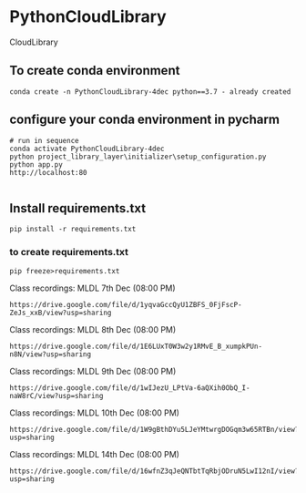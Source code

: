 # PythonCloudLibrary
CloudLibrary

## To create conda environment

```
conda create -n PythonCloudLibrary-4dec python==3.7 - already created
```

## configure your conda environment in pycharm

```buildoutcfg
# run in sequence
conda activate PythonCloudLibrary-4dec
python project_library_layer\initializer\setup_configuration.py 
python app.py
http://localhost:80


```

## Install requirements.txt
```buildoutcfg
pip install -r requirements.txt
```

### to create requirements.txt
```buildoutcfg
pip freeze>requirements.txt
```


Class recordings: MLDL 7th Dec (08:00 PM)
```
https://drive.google.com/file/d/1yqvaGccQyU1ZBFS_0FjFscP-ZeJs_xxB/view?usp=sharing
```

Class recordings: MLDL 8th Dec (08:00 PM)
```
https://drive.google.com/file/d/1E6LUxT0W3w2y1RMvE_B_xumpkPUn-n8N/view?usp=sharing
```

Class recordings: MLDL 9th Dec (08:00 PM)
```
https://drive.google.com/file/d/1wIJezU_LPtVa-6aQXih0ObQ_I-naW8rC/view?usp=sharing
```

Class recordings: MLDL 10th Dec (08:00 PM)
```
https://drive.google.com/file/d/1W9gBthDYu5LJeYMtwrgDOGqm3w65RTBn/view?usp=sharing
```

Class recordings: MLDL 14th Dec (08:00 PM)

```buildoutcfg
https://drive.google.com/file/d/16wfnZ3qJeQNTbtTqRbjODruN5LwI12nI/view?usp=sharing
```